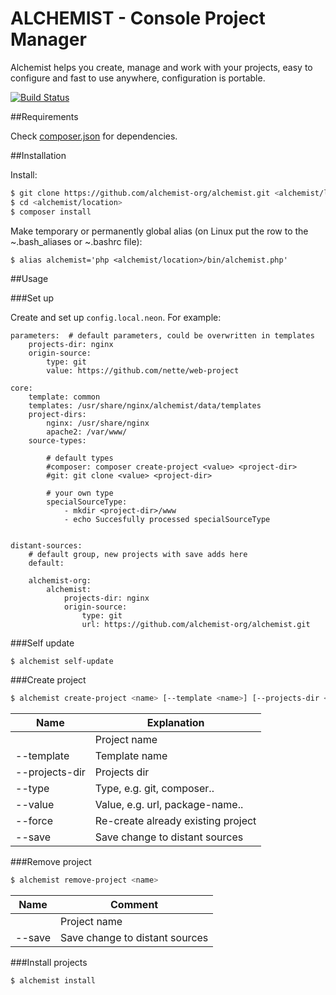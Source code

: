 ALCHEMIST - Console Project Manager
===========

Alchemist helps you create, manage and work with your projects, easy to configure and fast to use anywhere, configuration is portable.

[![Build Status](https://travis-ci.org/alchemist-org/alchemist.svg?branch=master)](https://travis-ci.org/alchemist-org/alchemist)

##Requirements

Check [composer.json](https://github.com/alchemist-org/alchemist/blob/master/composer.json) for dependencies.

##Installation

Install:

```sh
$ git clone https://github.com/alchemist-org/alchemist.git <alchemist/location>
$ cd <alchemist/location>
$ composer install
```

Make temporary or permanently global alias (on Linux put the row to the ~.bash_aliases or ~.bashrc file):
```
$ alias alchemist='php <alchemist/location>/bin/alchemist.php'
```

##Usage

###Set up

Create and set up `config.local.neon`. For example:

```
parameters:  # default parameters, could be overwritten in templates
    projects-dir: nginx
    origin-source:
        type: git
        value: https://github.com/nette/web-project

core:
    template: common
    templates: /usr/share/nginx/alchemist/data/templates
    project-dirs:
        nginx: /usr/share/nginx
        apache2: /var/www/
    source-types:

        # default types
        #composer: composer create-project <value> <project-dir>
        #git: git clone <value> <project-dir>

        # your own type
        specialSourceType:
            - mkdir <project-dir>/www
            - echo Succesfully processed specialSourceType


distant-sources:
    # default group, new projects with save adds here
    default:

    alchemist-org:
        alchemist:
            projects-dir: nginx
            origin-source:
                type: git
                url: https://github.com/alchemist-org/alchemist.git
```


###Self update

```sh
$ alchemist self-update
```

###Create project

```sh
$ alchemist create-project <name> [--template <name>] [--projects-dir <dir>] [--type <type>] [--value <value>] [--force] [--save]
```

Name | Explanation
------------ | -------------
<name> | Project name
--template <name> | Template name
--projects-dir <dir> | Projects dir
--type <type> | Type, e.g. git, composer..
--value <value> | Value, e.g. url, package-name..
--force | Re-create already existing project
--save | Save change to distant sources

###Remove project

```sh
$ alchemist remove-project <name>
```

Name | Comment
------------ | -------------
<name> | Project name
--save | Save change to distant sources

###Install projects

```sh
$ alchemist install
```
